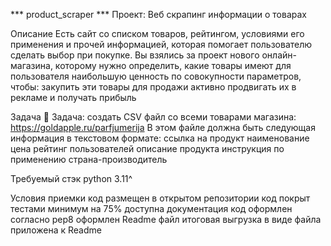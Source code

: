 *** product_scraper ***
Проект: Веб скрапинг информации о товарах

Описание
Есть сайт со списком товаров, рейтингом, условиями его применения и прочей информацией, которая помогает пользователю сделать выбор при покупке.
Вы взялись за проект нового онлайн-магазина, которому нужно определить, какие товары имеют для пользователя наибольшую ценность по совокупности параметров, чтобы:
    закупить эти товары для продажи
    активно продвигать их в рекламе и получать прибыль

Задача
👾 Задача: создать CSV файл со всеми товарами магазина: https://goldapple.ru/parfjumerija
В этом файле должна быть следующая информация в текстовом формате:
    ссылка на продукт
    наименование
    цена
    рейтинг пользователей
    описание продукта
    инструкция по применению
    страна-производитель

Требуемый стэк
    python 3.11^

Условия приемки
    код размещен в открытом репозитории
    код покрыт тестами минимум на 75%
    доступна документация
    код оформлен согласно pep8
    оформлен Readme файл
    итоговая выгрузка в виде файла приложена к Readme

